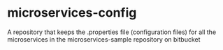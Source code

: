 # microservices-config
A repository that keeps the .properties file (configuration files) for all the microservices in the microservices-sample repository on bitbucket
